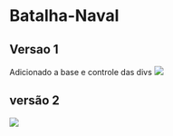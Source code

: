 # Batalha-Naval
## Versao 1
Adicionado a base e controle das divs
![](https://github.com/Romenildo/Batalha-Naval/blob/master/imgs/v1.png)

## versão 2
![](https://github.com/Romenildo/Batalha-Naval/blob/master/imgs/v2-telainicio.gif)